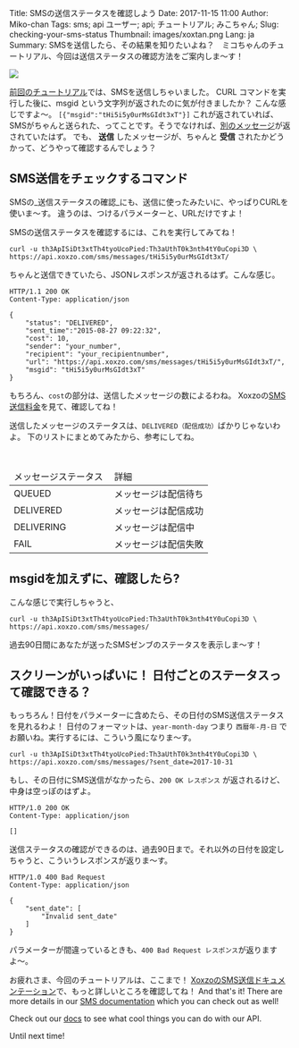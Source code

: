 Title: SMSの送信ステータスを確認しよう
Date: 2017-11-15 11:00
Author: Miko-chan
Tags: sms; api ユーザー; api; チュートリアル; みこちゃん;
Slug: checking-your-sms-status
Thumbnail: images/xoxtan.png
Lang: ja
Summary: SMSを送信したら、その結果を知りたいよね？　ミコちゃんのチュートリアル、今回は送信ステータスの確認方法をご案内しま〜す！

<div>
  <img src="https://blog.xoxzo.com/images/xoxtan.png" class="float-lg-right lg-width200 md-width300" style="margin: 0;">
</div>
<div class="lg-padding-top50 md-padding0">

[前回のチュートリアル](https://blog.xoxzo.com/ja/2017/10/31/sending-your-first-sms/)では、SMSを送信しちゃいました。
CURL コマンドを実行した後に、msgid という文字列が返されたのに気が付きましたか？ こんな感じですよ〜。
 <code>[{"msgid":"tHi5i5y0urMsGIdt3xT"}]</code>
 これが返されていれば、SMSがちゃんと送られた、ってことです。そうでなければ、[別のメッセージ](http://docs.xoxzo.com/ja/sms.html#response-data)が返されていたはず。
 でも、 __送信__ したメッセージが、ちゃんと __受信__ されたかどうかって、どうやって確認するんでしょう？
</div>
<div style="clear:both;"></div>

## SMS送信をチェックするコマンド

SMSの_送信ステータスの確認_にも、送信に使ったみたいに、やっぱりCURLを使いま〜す。
違うのは、つけるパラメーターと、URLだけですよ！


SMSの送信ステータスを確認するには、これを実行してみてね！


```
curl -u th3ApISiDt3xtTh4tyoUcoPied:Th3aUthT0k3nth4tY0uCopi3D \
https://api.xoxzo.com/sms/messages/tHi5i5y0urMsGIdt3xT/
```

ちゃんと送信できていたら、JSONレスポンスが返されるはず。こんな感じ。

```
HTTP/1.1 200 OK
Content-Type: application/json

{
    "status": "DELIVERED",
    "sent_time":"2015-08-27 09:22:32",
    "cost": 10,
    "sender": "your_number",
    "recipient": "your_recipientnumber",
    "url": "https://api.xoxzo.com/sms/messages/tHi5i5y0urMsGIdt3xT/",
    "msgid": "tHi5i5y0urMsGIdt3xT"
}
```

もちろん、`cost`の部分は、送信したメッセージの数によるわね。
Xoxzoの[SMS送信料金](https://www.xoxzo.com/ja/about/pricing/#sms)を見て、確認してね！

送信したメッセージのステータスは、`DELIVERED（配信成功）`ばかりじゃないわよ。
下のリストにまとめてみたから、参考にしてね。

<table class="table table-striped">
  <thead>
    <tr>
      <td> メッセージステータス </td>
      <td> 詳細 </td>
    </tr>
  </thead>
  <tbody>
    <tr>
      <td> QUEUED </td>
      <td> メッセージは配信待ち </td>
    </tr>
    <tr>
      <td> DELIVERED </td>
      <td> メッセージは配信成功 </td>
    </tr>
    <tr>
      <td> DELIVERING </td>
      <td> メッセージは配信中 </td>
    </tr>
    <tr>
      <td> FAIL </td>
      <td> メッセージは配信失敗 </td>
    </tr>
  </tbody>
</table>

## msgidを加えずに、確認したら?

こんな感じで実行しちゃうと、

```
curl -u th3ApISiDt3xtTh4tyoUcoPied:Th3aUthT0k3nth4tY0uCopi3D \
https://api.xoxzo.com/sms/messages/
```

過去90日間にあなたが送ったSMSゼンブのステータスを表示しま〜す！


## スクリーンがいっぱいに！ 日付ごとのステータスって確認できる？

もっちろん！日付をパラメーターに含めたら、その日付のSMS送信ステータスを見れるわよ！
日付のフォーマットは、`year-month-day` つまり `西暦年-月-日` でお願いね。実行するには、こういう風になりま〜す。

```
curl -u th3ApISiDt3xtTh4tyoUcoPied:Th3aUthT0k3nth4tY0uCopi3D \
https://api.xoxzo.com/sms/messages/?sent_date=2017-10-31
```

もし、その日付にSMS送信がなかったら、`200 OK レスポンス` が返されるけど、中身は空っぽのはずよ。


```
HTTP/1.0 200 OK
Content-Type: application/json

[]
```

送信ステータスの確認ができるのは、過去90日まで。それ以外の日付を設定しちゃうと、こういうレスポンスが返りま〜す。

```
HTTP/1.0 400 Bad Request
Content-Type: application/json

{
    "sent_date": [
        "Invalid sent_date"
    ]
}
```

パラメーターが間違っているときも、`400 Bad Request レスポンス`が返りますよ〜。

お疲れさま、今回のチュートリアルは、ここまで！
[XoxzoのSMS送信ドキュメンテーション](http://docs.xoxzo.com/en/sms.html#check-sms-status-api)で、もっと詳しいところを確認してね！
And that's it! There are more details in our [SMS documentation](http://docs.xoxzo.com/en/sms.html#check-sms-status-api) which you can check out as well!

Check out our [docs](https://docs.xoxzo.com/en/) to see what cool things you can do with our API. 

Until next time!
